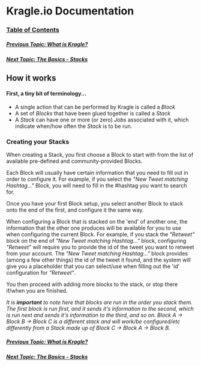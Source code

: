 # Kragle.io Documentation

### [Table of Contents](./README.md)

##### [Previous Topic: What is Kragle?](./What_is_Kragle.md)

##### [Next Topic: The Basics - Stacks](./The_Basics/Stacks.md)

## How it works

#### First, a tiny bit of terminology...

- A single action that can be performed by Kragle is called a *Block*
- A set of *Blocks* that have been glued together is called a *Stack*
- A *Stack* can have one or more (or zero) *Jobs* associated with it, which indicate when/how often the *Stack* is to be run.

### Creating your Stacks

When creating a Stack, you first choose a Block to start with from the list of available pre-defined and community-provided Blocks.

Each Block will usually have certain information that you need to fill out in order to configure it. For example, if you
select the *"New Tweet matching Hashtag..."* Block, you will need to fill in the #hashtag you want to search for.

Once you have your first Block setup, you select another Block to stack onto the end of the first, and configure it the same way.

When configuring a Block that is stacked on the 'end' of another one, the information that the other one produces will be available
for you to use when configuring the current Block. For example, if you stack the *"Retweet"* block on the end of *"New Tweet matching Hashtag..."* block, configuring *"Retweet"* will require you to provide the id of the tweet you want to retweet from your account. The *"New Tweet matching Hashtag..."* block provides (among a few other things) the id of the tweet it found, and the system will give you a placeholder
that you can select/use when filling out the 'id' configuration for *"Retweet"*.

You then proceed with adding more blocks to the stack, or stop there if/when you are finished.

*It is **important** to note here that blocks are run in the order you stack them. The first block is run first, and it sends it's information to the second, which is run next and sends it's information to the third, and so on. Block A -> Block B -> Block C is a different stack and will work/be configured/etc differently from a Stack made up of Block C -> Block A -> Block B.*

##### [Previous Topic: What is Kragle?](./What_is_Kragle.md)

##### [Next Topic: The Basics - Stacks](./The_Basics/Stacks.md)

